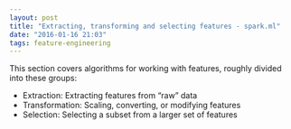 ```yaml
---
layout: post
title: "Extracting, transforming and selecting features - spark.ml"
date: "2016-01-16 21:03"
tags: feature-engineering
---
```


This section covers algorithms for working with features, roughly divided into these groups:

- Extraction: Extracting features from “raw” data
- Transformation: Scaling, converting, or modifying features
- Selection: Selecting a subset from a larger set of features
